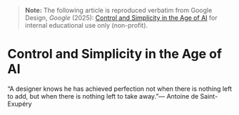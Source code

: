 > **Note:** The following article is reproduced verbatim from
> Google Design, *Google* (2025):
> [Control and Simplicity in the Age of AI](https://design.google/library/control-and-simplicity)
> for internal educational use only (non-profit).

# Control and Simplicity in the Age of AI

“A designer knows he has achieved perfection not when there is nothing left to add, but when there is nothing left to take away.”— Antoine de Saint-Exupéry